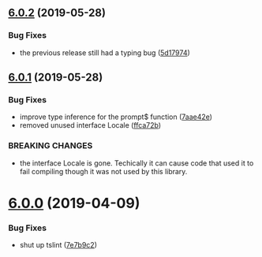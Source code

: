<a name="6.0.2"></a>
## [6.0.2](https://github.com/lddubeau/bootprompt/compare/v6.0.1...v6.0.2) (2019-05-28)


### Bug Fixes

* the previous release still had a typing bug ([5d17974](https://github.com/lddubeau/bootprompt/commit/5d17974))



<a name="6.0.1"></a>
## [6.0.1](https://github.com/lddubeau/bootprompt/compare/v6.0.0...v6.0.1) (2019-05-28)


### Bug Fixes

* improve type inference for the prompt$ function ([7aae42e](https://github.com/lddubeau/bootprompt/commit/7aae42e))
* removed unused interface Locale ([ffca72b](https://github.com/lddubeau/bootprompt/commit/ffca72b))


### BREAKING CHANGES

* the interface Locale is gone. Techically it can cause code that
used it to fail compiling though it was not used by this library.



<a name="6.0.0"></a>
# [6.0.0](https://github.com/lddubeau/bootprompt/compare/v6.0.0-beta.1...v6.0.0) (2019-04-09)


### Bug Fixes

* shut up tslint ([7e7b9c2](https://github.com/lddubeau/bootprompt/commit/7e7b9c2))



